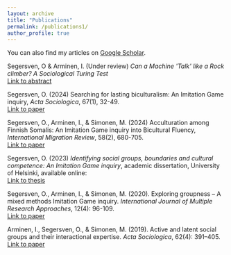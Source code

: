 ```yaml
---
layout: archive
title: "Publications"
permalink: /publications1/
author_profile: true
---
```




You can also find my articles on [Google Scholar](https://scholar.google.com/citations?user=dP8WfgIAAAAJ&hl=en&oi=ao).





Segersven, O & Arminen, I. (Under review) *Can a Machine 'Talk' like a Rock climber? A Sociological Turing Test*  
[Link to abstract](https://ottosegersven.github.io/publication/6)


Segersven, O. (2024) Searching for lasting biculturalism: An Imitation Game inquiry, *Acta Sociologica*, 67(1), 32-49.  
[Link to paper](https://doi.org/10.1177/00016993231156488)


Segersven, O., Arminen, I., & Simonen, M. (2024) Acculturation among Finnish Somalis: An Imitation Game inquiry into Bicultural Fluency, *International Migration Review*, 58(2), 680-705.  
[Link to paper](https://doi.org/10.1177/01979183231154555)


Segersven, O. (2023) *Identifying social groups, boundaries and cultural competence: An Imitation Game inquiry*, academic dissertation, University of Helsinki, available online:  
[Link to thesis](http://hdl.handle.net/10138/565881)


Segersven, O., Arminen, I., & Simonen, M. (2020). Exploring groupness – A mixed methods Imitation Game inquiry. *International Journal of Multiple Research Approaches*, 12(4): 96-109.  
[Link to paper](https://doi.org/10.29034/ijmra.v12n1a3)


Arminen, I., Segersven, O., & Simonen, M. (2019). Active and latent social groups and their interactional expertise. *Acta Sociologica*, 62(4): 391–405.  
[Link to paper](https://www.jstor.org/stable/48561356)

